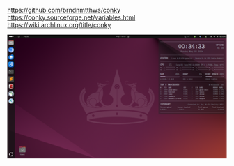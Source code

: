 https://github.com/brndnmtthws/conky
https://conky.sourceforge.net/variables.html
https://wiki.archlinux.org/title/conky

![conky](conky.png)